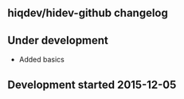 hiqdev/hidev-github changelog
-----------------------------

## Under development

- Added basics

## Development started 2015-12-05


